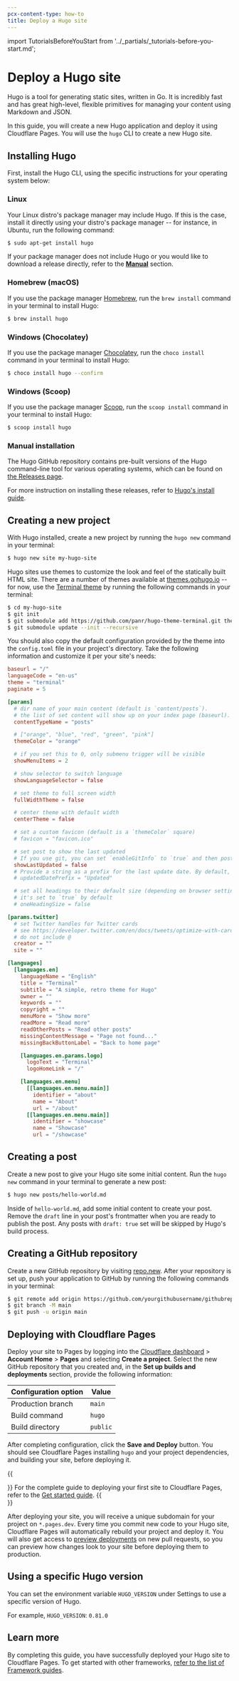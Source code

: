 ```yaml
---
pcx-content-type: how-to
title: Deploy a Hugo site
---
```


import TutorialsBeforeYouStart from '../_partials/_tutorials-before-you-start.md';

# Deploy a Hugo site

Hugo is a tool for generating static sites, written in Go. It is incredibly fast and has great high-level, flexible primitives for managing your content using Markdown and JSON.

In this guide, you will create a new Hugo application and deploy it using Cloudflare Pages. You will use the `hugo` CLI to create a new Hugo site.

## Installing Hugo

First, install the Hugo CLI, using the specific instructions for your operating system below:

### Linux

Your Linux distro's package manager may include Hugo. If this is the case, install it directly using your distro's package manager -- for instance, in Ubuntu, run the following command:

```sh
$ sudo apt-get install hugo
```

If your package manager does not include Hugo or you would like to download a release directly, refer to the [**Manual**](/framework-guides/deploy-a-hugo-site#manual-installation) section.

### Homebrew (macOS)

If you use the package manager [Homebrew](https://brew.sh), run the `brew install` command in your terminal to install Hugo:

```sh
$ brew install hugo
```

### Windows (Chocolatey)

If you use the package manager [Chocolatey](https://chocolatey.org/), run the `choco install` command in your terminal to install Hugo:

```sh
$ choco install hugo --confirm
```

### Windows (Scoop)

If you use the package manager [Scoop](https://scoop.sh/), run the `scoop install` command in your terminal to install Hugo:

```sh
$ scoop install hugo
```

### Manual installation

The Hugo GitHub repository contains pre-built versions of the Hugo command-line tool for various operating systems, which can be found on [the Releases page](https://github.com/gohugoio/hugo/releases).

For more instruction on installing these releases, refer to [Hugo's install guide](https://gohugo.io/getting-started/installing/).

<TutorialsBeforeYouStart />

## Creating a new project

With Hugo installed, create a new project by running the `hugo new` command in your terminal:

```sh
$ hugo new site my-hugo-site
```

Hugo sites use themes to customize the look and feel of the statically built HTML site. There are a number of themes available at [themes.gohugo.io](https://themes.gohugo.io) -- for now, use the [Terminal theme](https://themes.gohugo.io/hugo-theme-terminal/) by running the following commands in your terminal:

```sh
$ cd my-hugo-site
$ git init
$ git submodule add https://github.com/panr/hugo-theme-terminal.git themes/terminal
$ git submodule update --init --recursive
```

You should also copy the default configuration provided by the theme into the `config.toml` file in your project's directory. Take the following information and customize it per your site's needs:

```toml
baseurl = "/"
languageCode = "en-us"
theme = "terminal"
paginate = 5

[params]
  # dir name of your main content (default is `content/posts`).
  # the list of set content will show up on your index page (baseurl).
  contentTypeName = "posts"

  # ["orange", "blue", "red", "green", "pink"]
  themeColor = "orange"

  # if you set this to 0, only submenu trigger will be visible
  showMenuItems = 2

  # show selector to switch language
  showLanguageSelector = false

  # set theme to full screen width
  fullWidthTheme = false

  # center theme with default width
  centerTheme = false

  # set a custom favicon (default is a `themeColor` square)
  # favicon = "favicon.ico"

  # set post to show the last updated
  # If you use git, you can set `enableGitInfo` to `true` and then post will automatically get the last updated
  showLastUpdated = false
  # Provide a string as a prefix for the last update date. By default, it looks like this: 2020-xx-xx [Updated: 2020-xx-xx] :: Author
  # updatedDatePrefix = "Updated"

  # set all headings to their default size (depending on browser settings)
  # it's set to `true` by default
  # oneHeadingSize = false

[params.twitter]
  # set Twitter handles for Twitter cards
  # see https://developer.twitter.com/en/docs/tweets/optimize-with-cards/guides/getting-started#card-and-content-attribution
  # do not include @
  creator = ""
  site = ""

[languages]
  [languages.en]
    languageName = "English"
    title = "Terminal"
    subtitle = "A simple, retro theme for Hugo"
    owner = ""
    keywords = ""
    copyright = ""
    menuMore = "Show more"
    readMore = "Read more"
    readOtherPosts = "Read other posts"
    missingContentMessage = "Page not found..."
    missingBackButtonLabel = "Back to home page"

    [languages.en.params.logo]
      logoText = "Terminal"
      logoHomeLink = "/"

    [languages.en.menu]
      [[languages.en.menu.main]]
        identifier = "about"
        name = "About"
        url = "/about"
      [[languages.en.menu.main]]
        identifier = "showcase"
        name = "Showcase"
        url = "/showcase"
```

## Creating a post

Create a new post to give your Hugo site some initial content. Run the `hugo new` command in your terminal to generate a new post:

```sh
$ hugo new posts/hello-world.md
```

Inside of `hello-world.md`, add some initial content to create your post. Remove the `draft` line in your post's frontmatter when you are ready to publish the post. Any posts with `draft: true` set will be skipped by Hugo's build process.

## Creating a GitHub repository

Create a new GitHub repository by visiting [repo.new](https://repo.new). After your repository is set up, push your application to GitHub by running the following commands in your terminal:

```sh
$ git remote add origin https://github.com/yourgithubusername/githubrepo
$ git branch -M main
$ git push -u origin main
```

## Deploying with Cloudflare Pages

Deploy your site to Pages by logging into the [Cloudflare dashboard](https://dash.cloudflare.com/) > **Account Home** > **Pages** and selecting **Create a project**. Select the new GitHub repository that you created and, in the **Set up builds and deployments** section, provide the following information:

<TableLayout>

| Configuration option | Value    |
| -------------------- | -------- |
| Production branch    | `main`   |
| Build command        | `hugo`   |
| Build directory      | `public` |

</TableLayout>

After completing configuration, click the **Save and Deploy** button. You should see Cloudflare Pages installing `hugo` and your project dependencies, and building your site, before deploying it.

{{<Aside type="note">}}
For the complete guide to deploying your first site to Cloudflare Pages, refer to the [Get started guide](/get-started).
{{</Aside>}}

After deploying your site, you will receive a unique subdomain for your project on `*.pages.dev`.
Every time you commit new code to your Hugo site, Cloudflare Pages will automatically rebuild your project and deploy it. You will also get access to [preview deployments](/platform/preview-deployments) on new pull requests, so you can preview how changes look to your site before deploying them to production.

## Using a specific Hugo version

You can set the environment variable `HUGO_VERSION` under Settings to use a specific version of Hugo.

For example, `HUGO_VERSION`: `0.81.0`

## Learn more

By completing this guide, you have successfully deployed your Hugo site to Cloudflare Pages. To get started with other frameworks, [refer to the list of Framework guides](/framework-guides).